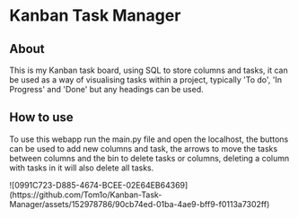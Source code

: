 <h1>Kanban Task Manager</h1>
<h2>About</h2>
<p>This is my Kanban task board, using SQL to store columns and tasks, it can be used as a way of visualising tasks within a project, typically 'To do', 'In Progress' and 'Done' but any headings can be used.</p>
<h2>How to use</h2>
<p>To use this webapp run the main.py file and open the localhost, the buttons can be used to add new columns and task, the arrows to move the tasks between columns and the bin to delete tasks or columns, deleting a column with tasks in it will also delete all tasks.</p>
![0991C723-D885-4674-BCEE-02E64EB64369](https://github.com/Tom1o/Kanban-Task-Manager/assets/152978786/90cb74ed-01ba-4ae9-bff9-f0113a7302ff)
